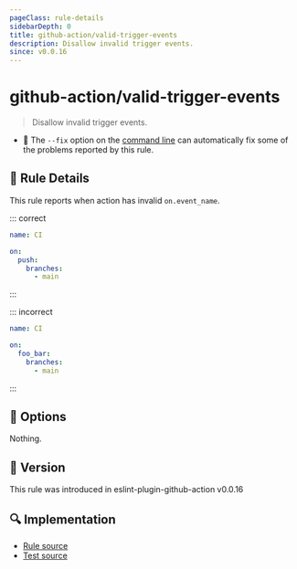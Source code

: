 ```yaml
---
pageClass: rule-details
sidebarDepth: 0
title: github-action/valid-trigger-events
description: Disallow invalid trigger events.
since: v0.0.16
---
```


# github-action/valid-trigger-events

> Disallow invalid trigger events.

- :wrench: The `--fix` option on the [command line](https://eslint.org/docs/latest/use/command-line-interface#--fix) can automatically fix some of the problems reported by this rule.

## :book: Rule Details

This rule reports when action has invalid `on.event_name`.

::: correct

```yaml
name: CI

on:
  push:
    branches:
      - main
```

:::

::: incorrect

```yaml eslint-check
name: CI

on:
  foo_bar:
    branches:
      - main
```

:::

## :wrench: Options

Nothing.

## :rocket: Version

This rule was introduced in eslint-plugin-github-action v0.0.16

## :mag: Implementation

- [Rule source](https://github.com/ntnyq/eslint-plugin-github-action/blob/main/src/rules/valid-trigger-events.ts)
- [Test source](https://github.com/ntnyq/eslint-plugin-github-action/blob/main/tests/rules/valid-trigger-events.test.ts)
